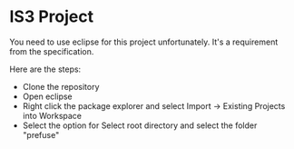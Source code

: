 IS3 Project
===========


You need to use eclipse for this project unfortunately. It's a requirement from the specification.

Here are the steps:


* Clone the repository
* Open eclipse
* Right click the package explorer and select Import -> Existing Projects into Workspace
* Select the option for Select root directory and select the folder "prefuse"
